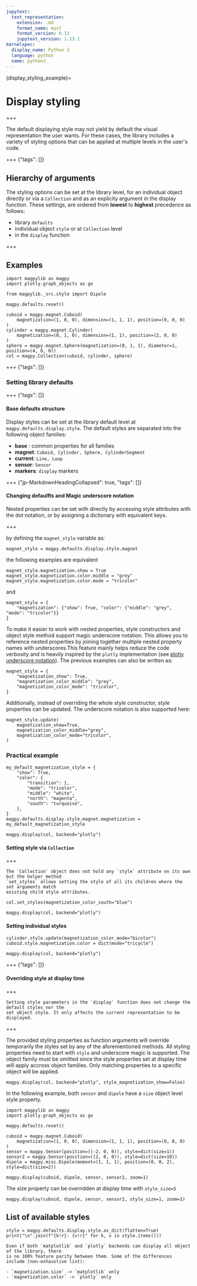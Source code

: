 ```yaml
---
jupytext:
  text_representation:
    extension: .md
    format_name: myst
    format_version: 0.13
    jupytext_version: 1.13.1
kernelspec:
  display_name: Python 3
  language: python
  name: python3
---
```


(display_styling_example)=
# Display styling

+++

The default displaying style may not yield by default the visual representation the user wants. For these cases, the library includes a variety of styling options that can be applied at multiple levels in the user's code.

+++ {"tags": []}

## Hierarchy of arguments

The styling options can be set at the library level, for an individual object directly or via a `Collection` and as an explicity argument in the display function. These settings, are ordered from **lowest** to **highest** precedence as follows:

- library `defaults`
- individual object `style` or at `Collection` level
- in the `display` function

+++

## Examples

```{code-cell} ipython3
import magpylib as magpy
import plotly.graph_objects as go

from magpylib._src.style import Dipole

magpy.defaults.reset()

cuboid = magpy.magnet.Cuboid(
    magnetization=(1, 0, 0), dimension=(1, 1, 1), position=(0, 0, 0)
)
cylinder = magpy.magnet.Cylinder(
    magnetization=(0, 1, 0), dimension=(1, 1), position=(2, 0, 0)
)
sphere = magpy.magnet.Sphere(magnetization=(0, 1, 1), diameter=1, position=(4, 0, 0))
col = magpy.Collection(cuboid, cylinder, sphere)
```

+++ {"tags": []}

### Setting library defaults

+++ {"tags": []}

#### Base defaults structure

Display styles can be set at the library default level at `magpy.defaults.display.style`. The default styles are separated into the following object families:

- **base** : common properties for all families
- **magnet**: `Cuboid, Cylinder, Sphere, CylinderSegment`
- **current**: `Line, Loop`
- **sensor**: `Sensor`
- **markers**: `display` markers

+++ {"jp-MarkdownHeadingCollapsed": true, "tags": []}

#### Changing defaulfts and Magic underscore notation
Nested properties can be set with directly by accessing style attributes with the dot notation, or by assigning a dictionary with equivalent keys.

+++

by defining the `magnet_style` variable as:

```{code-cell} ipython3
magnet_style = magpy.defaults.display.style.magnet
```

the following examples are equivalent

```{code-cell} ipython3
magnet_style.magnetization.show = True
magnet_style.magnetization.color.middle = "grey"
magnet_style.magnetization.color.mode = "tricolor"
```

and

```{code-cell} ipython3
magnet_style = {
    "magnetization": {"show": True, "color": {"middle": "grey", "mode": "tricolor"}}
}
```

To make it easier to work with nested properties, style constructors and object style method support magic underscore notation. This allows you to reference nested properties by joining together multiple nested property names with underscores.This feature mainly helps reduce the code verbosity and is heavily inspired by the `plotly` implementation (see [plotly underscore notation](https://plotly.com/python/creating-and-updating-figures/#magic-underscore-notation)). The previous examples can also be written as:

```{code-cell} ipython3
magnet_style = {
    "magnetization_show": True,
    "magnetization_color_middle": "grey",
    "magnetization_color_mode": "tricolor",
}
```

Additionally, instead of overriding the whole style constructor, style properties can be updated. The underscore notation is also supported here:

```{code-cell} ipython3
magnet_style.update(
    magnetization_show=True,
    magnetization_color_middle="grey",
    magnetization_color_mode="tricolor",
)
```

### Practical example

```{code-cell} ipython3
my_default_magnetization_style = {
    "show": True,
    "color": {
        "transition": 1,
        "mode": "tricolor",
        "middle": "white",
        "north": "magenta",
        "south": "turquoise",
    },
}
magpy.defaults.display.style.magnet.magnetization = my_default_magnetization_style

magpy.display(col, backend="plotly")
```

#### Setting style via `Collection`

+++

```{note}
The `Collection` object does not hold any `style` attribute on its own but the helper method
`set_styles` allows setting the style of all its children where the set arguments match
existing child style attributes.
```

```{code-cell} ipython3
col.set_styles(magnetization_color_south="blue")

magpy.display(col, backend="plotly")
```

#### Setting individual styles

```{code-cell} ipython3
cylinder.style.update(magnetization_color_mode="bicolor")
cuboid.style.magnetization.color = dict(mode="tricycle")

magpy.display(col, backend="plotly")
```

+++ {"tags": []}

#### Overriding style at display time

+++

```{note}
Setting style parameters in the `display` function does not change the default styles nor the
set object style. It only affects the current representation to be displayed.
```

+++

The provided styling properties as function arguments will override temporarily the styles set by any of the aforementioned methods. All styling properties need to start with `style` and underscore magic is supported. The object family must be omitted since the style properties set at display time will apply accross object families. Only matching properties to a specific object
will be applied.

```{code-cell} ipython3
magpy.display(col, backend="plotly", style_magnetization_show=False)
```

In the following example, both `sensor` and `dipole` have a `size` object level style property.

```{code-cell} ipython3
import magpylib as magpy
import plotly.graph_objects as go

magpy.defaults.reset()

cuboid = magpy.magnet.Cuboid(
    magnetization=(1, 0, 0), dimension=(1, 1, 1), position=(0, 0, 0)
)
sensor = magpy.Sensor(position=((-2, 0, 0)), style=dict(size=1))
sensor2 = magpy.Sensor(position=((2, 0, 0)), style=dict(size=10))
dipole = magpy.misc.Dipole(moment=(1, 1, 1), position=(0, 0, 2), style=dict(size=2))

magpy.display(cuboid, dipole, sensor, sensor2, zoom=1)
```

The size property can be overridden at display time with `style_size=5`

```{code-cell} ipython3
magpy.display(cuboid, dipole, sensor, sensor2, style_size=1, zoom=1)
```

## List of available styles

```{code-cell} ipython3
style = magpy.defaults.display.style.as_dict(flatten=True)
print("\n".join(f"{k!r}: {v!r}" for k, v in style.items()))
```

```{warning}
Even if both `matplotlib` and `plotly` backends can display all object of the library, there
is no 100% feature parity between them. Some of the differences include (non-exhaustive list):

- `magnetization.size` -> `matplotlib` only
- `magnetization.color` -> `plotly` only
```
